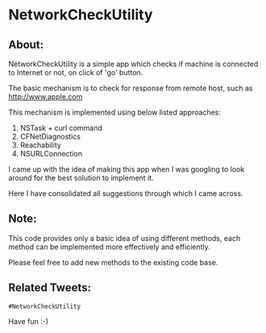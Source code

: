 NetworkCheckUtility
===================

About:
------
NetworkCheckUtility is a simple app which checks if machine is connected to Internet or not, on click of 'go' button.

The basic mechanism is to check for response from remote host, such as http://www.apple.com

This mechanism is implemented using below listed approaches:

1. NSTask + curl command
2. CFNetDiagnostics 
3. Reachability 
4. NSURLConnection

I came up with the idea of making this app when I was googling to look around for the best solution to implement it.

Here I have consolidated all suggestions through which I came across. 

Note:
-----
This code provides only a basic idea of using different methods, each method can be implemented more effectively and efficiently.

Please feel free to add new methods to the existing code base.

Related Tweets:
---------------

`#NetworkCheckUtility`

Have fun :-)
